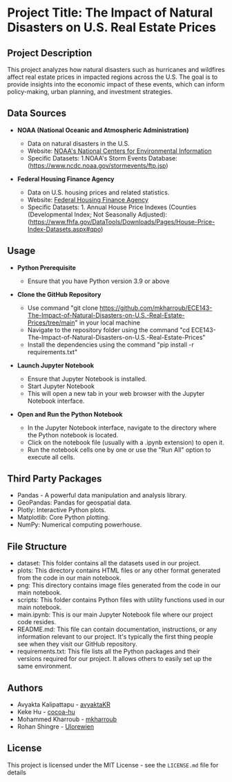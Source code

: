 # Project Title: The Impact of Natural Disasters on U.S. Real Estate Prices

## Project Description
This project analyzes how natural disasters such as hurricanes and wildfires affect real estate prices in impacted regions across the U.S. The goal is to provide insights into the economic impact of these events, which can inform policy-making, urban planning, and investment strategies.

## Data Sources
- **NOAA (National Oceanic and Atmospheric Administration)**
  - Data on natural disasters in the U.S.
  - Website: [NOAA's National Centers for Environmental Information](https://www.ncdc.noaa.gov/)
  - Specific Datasets: 1.NOAA's Storm Events Database:(https://www.ncdc.noaa.gov/stormevents/ftp.jsp)

- **Federal Housing Finance Agency**
  - Data on U.S. housing prices and related statistics.
  - Website: [Federal Housing Finance Agency](https://www.fhfa.gov/)
  - Specific Datasets: 1. Annual House Price Indexes (Counties (Developmental Index; Not Seasonally Adjusted):(https://www.fhfa.gov/DataTools/Downloads/Pages/House-Price-Index-Datasets.aspx#qpo)
		                  
## Usage
- **Python Prerequisite**
  - Ensure that you have Python version 3.9 or above

- **Clone the GitHub Repository**
  - Use command "git clone https://github.com/mkharroub/ECE143-The-Impact-of-Natural-Disasters-on-U.S.-Real-Estate-Prices/tree/main" in your local machine
  - Navigate to the repository folder using the command "cd ECE143-The-Impact-of-Natural-Disasters-on-U.S.-Real-Estate-Prices"
  - Install the dependencies using the command "pip install -r requirements.txt"

- **Launch Jupyter Notebook**
  - Ensure that Jupyter Notebook is installed.
  - Start Jupyter Notebook
  - This will open a new tab in your web browser with the Jupyter Notebook interface.

- **Open and Run the Python Notebook**
  - In the Jupyter Notebook interface, navigate to the directory where the Python notebook is located.
  - Click on the notebook file (usually with a .ipynb extension) to open it.
  - Run the notebook cells one by one or use the "Run All" option to execute all cells.

## Third Party Packages
  - Pandas - A powerful data manipulation and analysis library.
  - GeoPandas: Pandas for geospatial data.
  - Plotly: Interactive Python plots.
  - Matplotlib: Core Python plotting.
  - NumPy: Numerical computing powerhouse.

## File Structure
  - dataset: This folder contains all the datasets used in our project.
  - plots: This directory contains HTML files or any other format generated from the code in our main notebook.
  - png: This directory contains image files generated from the code in our main notebook.
  - scripts: This folder contains Python files with utility functions used in our main notebook.
  - main.ipynb: This is our main Jupyter Notebook file where our project code resides.
  - README.md: This file can contain documentation, instructions, or any information relevant to our project. It's typically the first thing people see when they visit our GitHub repository.
  - requirements.txt: This file lists all the Python packages and their versions required for our project. It allows others to easily set up the same environment.

## Authors
- Avyakta Kalipattapu - [avyaktaKR](https://github.com/avyaktaKR)
- Keke Hu - [cocoa-hu](https://github.com/cocoa-hu)
- Mohammed Kharroub - [mkharroub](https://github.com/mkharroub)
- Rohan Shingre - [Ulorewien](https://github.com/Ulorewien)

## License
This project is licensed under the MIT License - see the `LICENSE.md` file for details

